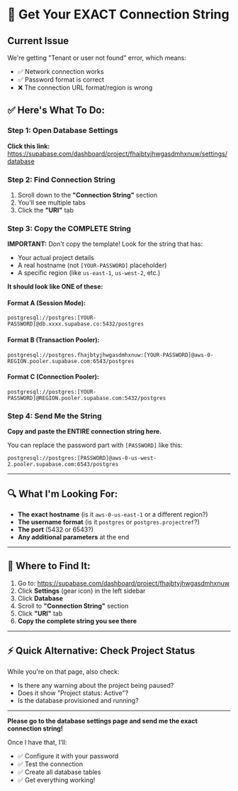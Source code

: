 # 🎯 Get Your EXACT Connection String

## Current Issue

We're getting "Tenant or user not found" error, which means:
- ✅ Network connection works
- ✅ Password format is correct
- ❌ The connection URL format/region is wrong

## ✅ Here's What To Do:

### Step 1: Open Database Settings

**Click this link:**
https://supabase.com/dashboard/project/fhajbtyjhwgasdmhxnuw/settings/database

### Step 2: Find Connection String

1. Scroll down to the **"Connection String"** section
2. You'll see multiple tabs
3. Click the **"URI"** tab

### Step 3: Copy the COMPLETE String

**IMPORTANT:** Don't copy the template! Look for the string that has:
- Your actual project details
- A real hostname (not `[YOUR-PASSWORD]` placeholder)
- A specific region (like `us-east-1`, `us-west-2`, etc.)

**It should look like ONE of these:**

#### Format A (Session Mode):
```
postgresql://postgres:[YOUR-PASSWORD]@db.xxxx.supabase.co:5432/postgres
```

#### Format B (Transaction Pooler):
```
postgresql://postgres.fhajbtyjhwgasdmhxnuw:[YOUR-PASSWORD]@aws-0-REGION.pooler.supabase.com:6543/postgres
```

#### Format C (Connection Pooler):
```
postgresql://postgres:[YOUR-PASSWORD]@REGION.pooler.supabase.com:5432/postgres
```

### Step 4: Send Me the String

**Copy and paste the ENTIRE connection string here.**

You can replace the password part with `[PASSWORD]` like this:
```
postgresql://postgres:[PASSWORD]@aws-0-us-west-2.pooler.supabase.com:6543/postgres
```

---

## 🔍 What I'm Looking For:

- **The exact hostname** (is it `aws-0-us-east-1` or a different region?)
- **The username format** (is it `postgres` or `postgres.projectref`?)
- **The port** (5432 or 6543?)
- **Any additional parameters** at the end

---

## 📸 Where to Find It:

1. Go to: https://supabase.com/dashboard/project/fhajbtyjhwgasdmhxnuw
2. Click **Settings** (gear icon) in the left sidebar
3. Click **Database**
4. Scroll to **"Connection String"** section
5. Click **"URI"** tab
6. **Copy the complete string you see there**

---

## ⚡ Quick Alternative: Check Project Status

While you're on that page, also check:
- Is there any warning about the project being paused?
- Does it show "Project status: Active"?
- Is the database provisioned and running?

---

**Please go to the database settings page and send me the exact connection string!**

Once I have that, I'll:
- ✅ Configure it with your password
- ✅ Test the connection
- ✅ Create all database tables
- ✅ Get everything working!






